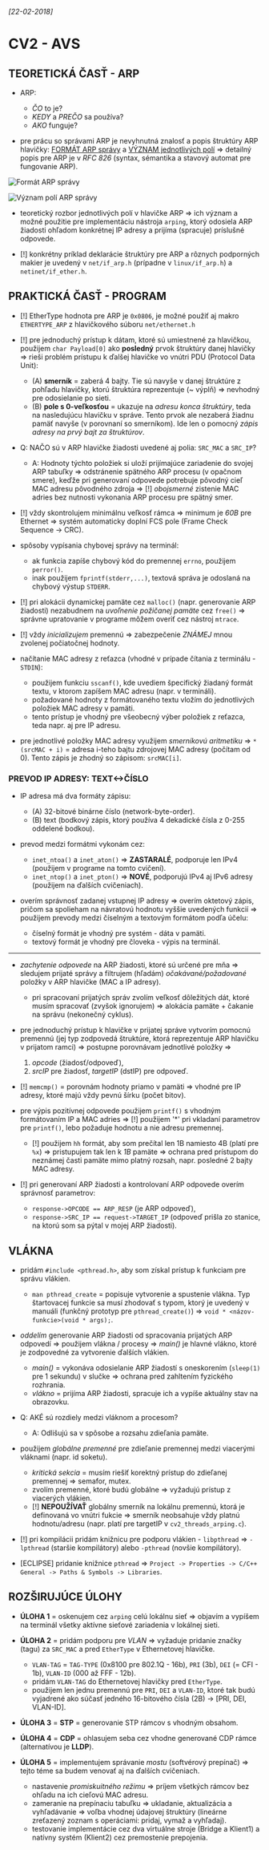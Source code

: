 _[22-02-2018]_

# CV2 - AVS

## TEORETICKÁ ČASŤ - ARP

- ARP:
    + _ČO_ to je?
    + _KEDY_ a _PREČO_ sa používa?
    + _AKO_ funguje?

- pre prácu so správami ARP je nevyhnutná znalosť a popis štruktúry ARP hlavičky: [FORMÁT ARP správy](./arp_format.png) a [VÝZNAM jednotlivých polí](./arp-hdr-fields.jpg) => detailný popis pre ARP je v _RFC 826_ (syntax, sémantika a stavový automat pre fungovanie ARP).

![Formát ARP správy](./arp_format.png)

![Význam polí ARP správy](./arp-hdr-fields.jpg)

- teoretický rozbor jednotlivých polí v hlavičke ARP => ich význam a možné použitie pre implementáciu nástroja `arping`, ktorý odosiela ARP žiadosti ohľadom konkrétnej IP adresy a prijíma (spracuje) príslušné odpovede.

- [!] konkrétny príklad deklarácie štruktúry pre ARP a rôznych podporných makier je uvedený v `net/if_arp.h` (prípadne v `linux/if_arp.h`) a `netinet/if_ether.h`.

## PRAKTICKÁ ČASŤ - PROGRAM

- [!] EtherType hodnota pre ARP je `0x0806`, je možné použiť aj makro `ETHERTYPE_ARP` z hlavičkového súboru `net/ethernet.h` 

- [!] pre jednoduchý prístup k dátam, ktoré sú umiestnené za hlavičkou, použijem `char Payload[0]` ako __posledný__ prvok štruktúry danej hlavičky => rieši problém prístupu k ďalšej hlavičke vo vnútri PDU (Protocol Data Unit):
    + (A) __smerník__ = zaberá 4 bajty. Tie sú navyše v danej štruktúre z pohľadu hlavičky, ktorú štruktúra reprezentuje (~ výplň) => nevhodný pre odosielanie po sieti.
    + (B) __pole s 0-veľkosťou__ = ukazuje na _adresu konca štruktúry_, teda na nasledujúcu hlavičku v správe. Tento prvok ale nezaberá žiadnu pamäť navyše (v porovnaní so smerníkom). Ide len o pomocný _zápis adresy na prvý bajt za štruktúrov_.

- Q: NAČO sú v ARP hlavičke žiadosti uvedené aj polia: `SRC_MAC` a `SRC_IP`?
    + A: Hodnoty týchto položiek si uloží prijímajúce zariadenie do svojej ARP tabuľky => odstránenie spätného ARP procesu (v opačnom smere), keďže pri generovaní odpovede potrebuje pôvodný cieľ MAC adresu pôvodného zdroja => [!] _obojsmerné_ zistenie MAC adries bez nutnosti vykonania ARP procesu pre spätný smer.

- [!] vždy skontrolujem minimálnu veľkosť rámca => minimum je _60B_ pre Ethernet => systém automaticky doplní FCS pole (Frame Check Sequence -> CRC).
- spôsoby vypísania chybovej správy na terminál:
    + ak funkcia zapíše chybový kód do premennej `errno`, použijem `perror()`.
    + inak použijem `fprintf(stderr,...)`, textová správa je odoslaná na chybový výstup `STDERR`.
- [!] pri alokácii dynamickej pamäte cez `malloc()` (napr. generovanie ARP žiadosti) nezabudnem na _uvoľnenie požičanej pamäte_ cez `free()` => správne upratovanie v programe môžem overiť cez nástroj `mtrace`.
- [!] vždy _inicializujem_ premennú => zabezpečenie _ZNÁMEJ_ mnou zvolenej počiatočnej hodnoty.

- načítanie MAC adresy z reťazca (vhodné v prípade čítania z terminálu - `STDIN`):
    + použijem funkciu `sscanf()`, kde uvediem špecifický žiadaný formát textu, v ktorom zapíšem MAC adresu (napr. v termináli).
    + požadované hodnoty z formátovaného textu vložím do jednotlivých položiek MAC adresy v pamäti.
    + tento prístup je vhodný pre všeobecný výber položiek z reťazca, teda napr. aj pre IP adresu.

- pre jednotlivé položky MAC adresy využijem _smerníkovú aritmetiku_ => `*(srcMAC + i)` = adresa i-teho bajtu zdrojovej MAC adresy (počítam od 0). Tento zápis je zhodný so zápisom: `srcMAC[i]`.

### PREVOD IP ADRESY: TEXT<->ČÍSLO

- IP adresa má dva formáty zápisu:
    + (A) 32-bitové binárne číslo (network-byte-order).
    + (B) text (bodkový zápis, ktorý používa 4 dekadické čísla z 0-255 oddelené bodkou).

- prevod medzi formátmi vykonám cez:
    + `inet_ntoa()` a `inet_aton()` => __ZASTARALÉ__, podporuje len IPv4 (použijem v programe na tomto cvičení).
    + `inet_ntop()` a `inet_pton()` => __NOVÉ__, podporujú IPv4 aj IPv6 adresy (použijem na ďalších cvičeniach).

- overím správnosť zadanej vstupnej IP adresy => overím oktetový zápis, pričom sa spolieham na návratovú hodnotu vyššie uvedených funkcií => použijem prevody medzi číselným a textovým formátom podľa účelu:
    + číselný formát je vhodný pre systém - dáta v pamäti.
    + textový formát je vhodný pre človeka - výpis na terminál.

-----

- _zachytenie odpovede_ na ARP žiadosti, ktoré sú určené pre mňa => sledujem prijaté správy a filtrujem (hľadám) _očakávané/požadované_ položky v ARP hlavičke (MAC a IP adresy).
    + pri spracovaní prijatých správ zvolím veľkosť dôležitých dát, ktoré musím spracovať (zvyšok ignorujem) => alokácia pamäte + čakanie na správu (nekonečný cyklus).

- pre jednoduchý prístup k hlavičke v prijatej správe vytvorím pomocnú premennú (jej typ zodpovedá štruktúre, ktorá reprezentuje ARP hlavičku v prijatom ramci) => postupne porovnávam jednotlivé položky =>
    1. _opcode_ (žiadosť/odpoveď),
    2. _srcIP_ pre žiadosť, _targetIP_ (dstIP) pre odpoveď.

- [!] `memcmp()` = porovnám hodnoty priamo v pamäti => vhodné pre IP adresy, ktoré majú vždy pevnú šírku (počet bitov).
- pre výpis pozitívnej odpovede použijem `printf()` s vhodným formátovaním IP a MAC adries => [!] použijem '*' pri vkladaní parametrov pre `printf()`, lebo požaduje hodnotu a nie adresu premennej.
    + [!] použijem `hh` formát, aby som prečítal len 1B namiesto 4B (platí pre `%x`) => pristupujem tak len k _1B_ pamäte => ochrana pred prístupom do neznámej časti pamäte mimo platný rozsah, napr. posledné 2 bajty MAC adresy.

- [!] pri generovaní ARP žiadosti a kontrolovaní ARP odpovede overím správnosť parametrov:
    + `response->OPCODE == ARP_RESP` (je ARP odpoveď),
    + `response->SRC_IP == request->TARGET_IP` (odpoveď prišla zo stanice, na ktorú som sa pýtal v mojej ARP žiadosti).

## VLÁKNA

- pridám `#include <pthread.h>`, aby som získal prístup k funkciam pre správu vlákien.
    + `man pthread_create` = popisuje vytvorenie a spustenie vlákna. Typ štartovacej funkcie sa musí zhodovať s typom, ktorý je uvedený v manuáli (funkčný prototyp pre `pthread_create()`) => `void * <názov-funkcie>(void * args);`.

- _oddelím_ generovanie ARP žiadosti od spracovania prijatých ARP odpovedí => použijem vlákna / procesy => _main()_ je hlavné vlákno, ktoré je zodpovedné za vytvorenie ďalších vlákien.
    + _main()_ = vykonáva odosielanie ARP žiadostí s oneskorením (`sleep(1)` pre 1 sekundu) v slučke => ochrana pred zahltením fyzického rozhrania.
    + _vlákno_ = prijíma ARP žiadosti, spracuje ich a vypíše aktuálny stav na obrazovku.

- Q: AKÉ sú rozdiely medzi vláknom a procesom?
    + A: Odlišujú sa v spôsobe a rozsahu zdieľania pamäte.

- použijem _globálne premenné_ pre zdieľanie premennej medzi viacerými vláknami (napr. id soketu).
    + _kritická sekcia_ = musím riešiť korektný prístup do zdieľanej premennej => semafor, mutex.
    + zvolím premenné, ktoré budú globálne => vyžadujú prístup z viacerých vlákien.
    + [!] __NEPOUŽÍVAŤ__ globálny smerník na lokálnu premennú, ktorá je definovaná vo vnútri fukcie => smerník neobsahuje vždy platnú hodnotu/adresu (napr. platí pre targetIP v `cv2_threads_arping.c`).

- [!] pri kompilácii pridám knižnicu pre podporu vlákien - `libpthread` => `-lpthread` (staršie kompilátory) alebo `-pthread` (novšie kompilátory).
- [ECLIPSE] pridanie knižnice `pthread`  => `Project -> Properties -> C/C++ General -> Paths & Symbols -> Libraries`.

## ROZŠIRUJÚCE ÚLOHY

- **ÚLOHA 1** = oskenujem cez `arping` celú lokálnu sieť => objavím a vypíšem na terminál všetky aktívne sieťové zariadenia v lokálnej sieti.
- **ÚLOHA 2** = pridám podporu pre _VLAN_ => vyžaduje pridanie značky (tagu) za `SRC_MAC` a pred `EtherType` v Ethernetovej hlavičke.
    + `VLAN-TAG` = `TAG-TYPE` (0x8100 pre 802.1Q - 16b), `PRI` (3b), `DEI` (= CFI - 1b), `VLAN-ID` (000 až FFF - 12b).
    + pridám `VLAN-TAG` do Ethernetovej hlavičky pred `EtherType`.
    + použijem len jednu premennú pre `PRI`, `DEI` a `VLAN-ID`, ktoré tak budú vyjadrené ako súčasť jedného 16-bitového čísla (2B) -> [PRI, DEI, VLAN-ID].

- **ÚLOHA 3** = __STP__ = generovanie STP rámcov s vhodným obsahom.
- **ÚLOHA 4** = __CDP__ = ohlasujem seba cez vhodne generované CDP rámce (alternatívou je __LLDP__).
- **ÚLOHA 5** = implementujem správanie _mostu_ (softvérový prepínač) => tejto téme sa budem venovať aj na ďalších cvičeniach.
    + nastavenie _promiskuitného režimu_ => príjem všetkých rámcov bez ohľadu na ich cieľovú MAC adresu.
    + zameranie na prepínaciu tabuľku => ukladanie, aktualizácia a vyhľadávanie => voľba vhodnej údajovej štruktúry (lineárne zreťazený zoznam s operáciami: pridaj, vymaž a vyhľadaj).
    + testovanie implementácie cez dva virtuálne stroje (Bridge a Klient1) a natívny systém (Klient2) cez premostenie prepojenia.
